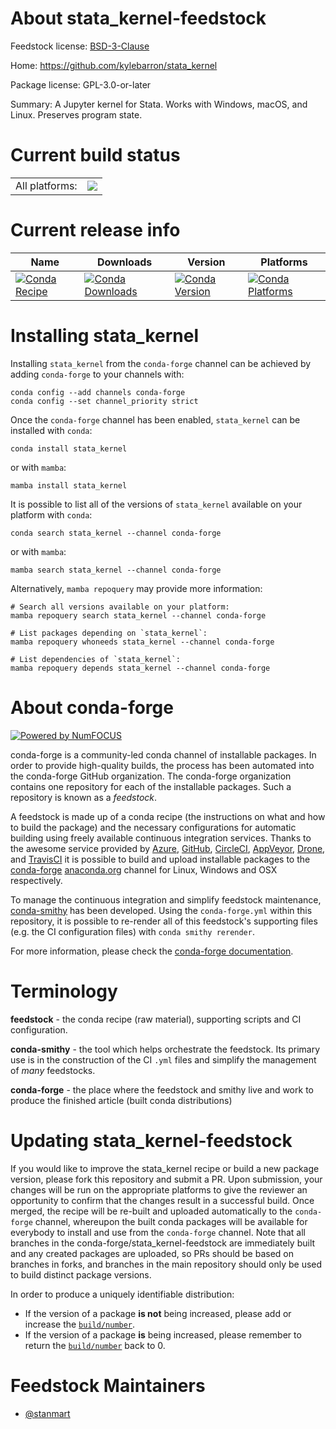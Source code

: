 About stata_kernel-feedstock
============================

Feedstock license: [BSD-3-Clause](https://github.com/conda-forge/stata_kernel-feedstock/blob/main/LICENSE.txt)

Home: https://github.com/kylebarron/stata_kernel

Package license: GPL-3.0-or-later

Summary: A Jupyter kernel for Stata. Works with Windows, macOS, and Linux. Preserves program state.

Current build status
====================


<table><tr><td>All platforms:</td>
    <td>
      <a href="https://dev.azure.com/conda-forge/feedstock-builds/_build/latest?definitionId=11221&branchName=main">
        <img src="https://dev.azure.com/conda-forge/feedstock-builds/_apis/build/status/stata_kernel-feedstock?branchName=main">
      </a>
    </td>
  </tr>
</table>

Current release info
====================

| Name | Downloads | Version | Platforms |
| --- | --- | --- | --- |
| [![Conda Recipe](https://img.shields.io/badge/recipe-stata__kernel-green.svg)](https://anaconda.org/conda-forge/stata_kernel) | [![Conda Downloads](https://img.shields.io/conda/dn/conda-forge/stata_kernel.svg)](https://anaconda.org/conda-forge/stata_kernel) | [![Conda Version](https://img.shields.io/conda/vn/conda-forge/stata_kernel.svg)](https://anaconda.org/conda-forge/stata_kernel) | [![Conda Platforms](https://img.shields.io/conda/pn/conda-forge/stata_kernel.svg)](https://anaconda.org/conda-forge/stata_kernel) |

Installing stata_kernel
=======================

Installing `stata_kernel` from the `conda-forge` channel can be achieved by adding `conda-forge` to your channels with:

```
conda config --add channels conda-forge
conda config --set channel_priority strict
```

Once the `conda-forge` channel has been enabled, `stata_kernel` can be installed with `conda`:

```
conda install stata_kernel
```

or with `mamba`:

```
mamba install stata_kernel
```

It is possible to list all of the versions of `stata_kernel` available on your platform with `conda`:

```
conda search stata_kernel --channel conda-forge
```

or with `mamba`:

```
mamba search stata_kernel --channel conda-forge
```

Alternatively, `mamba repoquery` may provide more information:

```
# Search all versions available on your platform:
mamba repoquery search stata_kernel --channel conda-forge

# List packages depending on `stata_kernel`:
mamba repoquery whoneeds stata_kernel --channel conda-forge

# List dependencies of `stata_kernel`:
mamba repoquery depends stata_kernel --channel conda-forge
```


About conda-forge
=================

[![Powered by
NumFOCUS](https://img.shields.io/badge/powered%20by-NumFOCUS-orange.svg?style=flat&colorA=E1523D&colorB=007D8A)](https://numfocus.org)

conda-forge is a community-led conda channel of installable packages.
In order to provide high-quality builds, the process has been automated into the
conda-forge GitHub organization. The conda-forge organization contains one repository
for each of the installable packages. Such a repository is known as a *feedstock*.

A feedstock is made up of a conda recipe (the instructions on what and how to build
the package) and the necessary configurations for automatic building using freely
available continuous integration services. Thanks to the awesome service provided by
[Azure](https://azure.microsoft.com/en-us/services/devops/), [GitHub](https://github.com/),
[CircleCI](https://circleci.com/), [AppVeyor](https://www.appveyor.com/),
[Drone](https://cloud.drone.io/welcome), and [TravisCI](https://travis-ci.com/)
it is possible to build and upload installable packages to the
[conda-forge](https://anaconda.org/conda-forge) [anaconda.org](https://anaconda.org/)
channel for Linux, Windows and OSX respectively.

To manage the continuous integration and simplify feedstock maintenance,
[conda-smithy](https://github.com/conda-forge/conda-smithy) has been developed.
Using the ``conda-forge.yml`` within this repository, it is possible to re-render all of
this feedstock's supporting files (e.g. the CI configuration files) with ``conda smithy rerender``.

For more information, please check the [conda-forge documentation](https://conda-forge.org/docs/).

Terminology
===========

**feedstock** - the conda recipe (raw material), supporting scripts and CI configuration.

**conda-smithy** - the tool which helps orchestrate the feedstock.
                   Its primary use is in the construction of the CI ``.yml`` files
                   and simplify the management of *many* feedstocks.

**conda-forge** - the place where the feedstock and smithy live and work to
                  produce the finished article (built conda distributions)


Updating stata_kernel-feedstock
===============================

If you would like to improve the stata_kernel recipe or build a new
package version, please fork this repository and submit a PR. Upon submission,
your changes will be run on the appropriate platforms to give the reviewer an
opportunity to confirm that the changes result in a successful build. Once
merged, the recipe will be re-built and uploaded automatically to the
`conda-forge` channel, whereupon the built conda packages will be available for
everybody to install and use from the `conda-forge` channel.
Note that all branches in the conda-forge/stata_kernel-feedstock are
immediately built and any created packages are uploaded, so PRs should be based
on branches in forks, and branches in the main repository should only be used to
build distinct package versions.

In order to produce a uniquely identifiable distribution:
 * If the version of a package **is not** being increased, please add or increase
   the [``build/number``](https://docs.conda.io/projects/conda-build/en/latest/resources/define-metadata.html#build-number-and-string).
 * If the version of a package **is** being increased, please remember to return
   the [``build/number``](https://docs.conda.io/projects/conda-build/en/latest/resources/define-metadata.html#build-number-and-string)
   back to 0.

Feedstock Maintainers
=====================

* [@stanmart](https://github.com/stanmart/)

